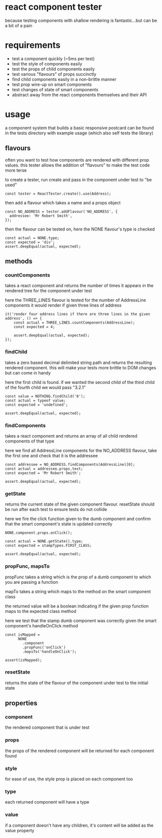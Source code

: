 # react component tester

because testing components with shallow rendering is fantastic...but can be a bit of a pain

# requirements

* test a component quickly (~5ms per test)
* test the style of components easily
* test the props of child components easily
* test various "flavours" of props succinctly
* find child components easily in a non-brittle manner
* test prop wire-up on smart components
* test changes of state of smart components
* abstract away from the react components themselves and their API

# usage

a component system that builds a basic responsive postcard can be found in the tests directory with example usage (which also self tests the library)

## flavours

often you want to test how components are rendered with different prop values. this tester allows the addition of "flavours" to make the test code more terse

to create a tester, run create and pass in the component under test to "be used"

    const tester = ReactTester.create().use(Address);
    
then add a flavour which takes a name and a props object

    const NO_ADDRESS = tester.addFlavour('NO_ADDRESS', {
      addressee: 'Mr Robert Smith',
    });
    
then the flavour can be tested on, here the NONE flavour's type is checked

    const actual = NONE.type;
    const expected = 'div';
    assert.deepEqual(actual, expected);

## methods

### countComponents

takes a react component and returns the number of times it appears in the rendered tree for the component under test

here the THREE_LINES flavour is tested for the number of AddressLine components it would render if given three lines of address

    it('render four address lines if there are three lines in the given address', () => {
        const actual = THREE_LINES.countComponents(AddressLine);
        const expected = 4;

        assert.deepEqual(actual, expected);
    });

### findChild

takes a zero based decimal delimited string path and returns the resulting rendered component. this will make your tests more brittle to DOM changes but can come in handy

here the first child is found. if we wanted the second child of the third child of the fourth child we would pass "3.2.1"

    const value = NOTHING.findChild('0');
    const actual = typeof value;
    const expected = 'undefined';

    assert.deepEqual(actual, expected);

### findComponents

takes a react component and returns an array of all child rendered components of that type

here we find all AddressLine components for the NO_ADDRESS flavour, take the first one and check that it is the addressee

    const addressee = NO_ADDRESS.findComponents(AddressLine)[0];
    const actual = addressee.props.text;
    const expected = 'Mr Robert Smith';
 
    assert.deepEqual(actual, expected);

### getState

returns the current state of the given component flavour. resetState should be run after each test to ensure tests do not collide

here we fire the click function given to the dumb component and confirm that the smart component's state is updated correctly

    NONE.component.props.onClick();

    const actual = NONE.getState().type;
    const expected = stampTypes.FIRST_CLASS;

    assert.deepEqual(actual, expected);
    
### propFunc, mapsTo

propFunc takes a string which is the prop of a dumb component to which you are passing a function

mapTo takes a string which maps to the method on the smart component class

the returned value will be a boolean indicating if the given prop function maps to the expected class method

here we test that the stamp dumb component was correctly given the smart component's handleOnClick method 

    const isMapped =
          NONE
            .component
            .propFunc('onClick')
            .mapsTo('handleOnClick');
    
    assert(isMapped);

### resetState

returns the state of the flavour of the component under test to the initial state

## properties

### component

the rendered component that is under test

### props

the props of the rendered component will be returned for each component found

### style

for ease of use, the style prop is placed on each component too

### type

each returned component will have a type

### value

if a component doesn't have any children, it's content will be added as the value property